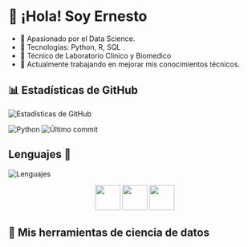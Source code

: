 # 👋 ¡Hola! Soy Ernesto

- 🎯 Apasionado por el Data Science.
- 🧰 Tecnologías: Python, R, SQL .
- 🧬 Técnico de Laboratorio Clinico y Biomedico
- 🚀 Actualmente trabajando en mejorar mis conocimientos técnicos.

## 📊 Estadísticas de GitHub
![Estadísticas de GitHub](https://github-readme-stats.vercel.app/api?username=Erni101&show_icons=true&theme=radical)

![Python](https://img.shields.io/badge/Python-3.10-blue)
![Último commit](https://img.shields.io/github/last-commit/Erni101/Mini_Games)
## Lenguajes 🐍
![Lenguajes](https://github-readme-stats.vercel.app/api/top-langs/?username=Erni101&layout=compact&theme=radical)

<p align="center">
  <img src="https://cdn.jsdelivr.net/gh/devicons/devicon/icons/python/python-original.svg" width="50"/>
  <img src="https://cdn.jsdelivr.net/gh/devicons/devicon/icons/r/r-original.svg" width="50"/>
  <img src="https://cdn.jsdelivr.net/gh/devicons/devicon/icons/mysql/mysql-original.svg" width="50"/>
</p>

## 🧪 Mis herramientas de ciencia de datos
